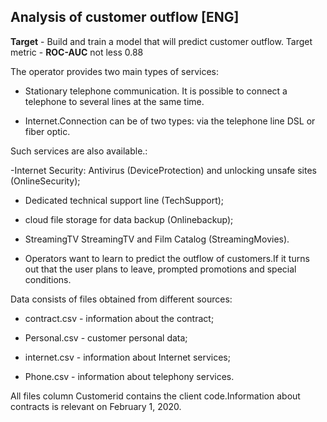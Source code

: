 ## Analysis of customer outflow [ENG]

**Target** - Build and train a model that will predict customer outflow. Target metric - **ROC-AUC** not less 0.88

The operator provides two main types of services:

- Stationary telephone communication. It is possible to connect a telephone to several lines at the same time.

- Internet.Connection can be of two types: via the telephone line DSL or fiber optic.

Such services are also available.:

-Internet Security: Antivirus (DeviceProtection) and unlocking unsafe sites (OnlineSecurity);

- Dedicated technical support line (TechSupport);

- cloud file storage for data backup (Onlinebackup);

- StreamingTV StreamingTV and Film Catalog (StreamingMovies).

- Operators want to learn to predict the outflow of customers.If it turns out that the user plans to leave, prompted promotions and special conditions.

Data consists of files obtained from different sources:

- contract.csv - information about the contract;

- Personal.csv - customer personal data;

- internet.csv - information about Internet services;

- Phone.csv - information about telephony services.

All files column Customerid contains the client code.Information about contracts is relevant on February 1, 2020.
